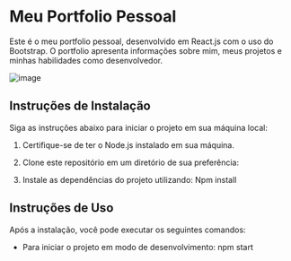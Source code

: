 # Meu Portfolio Pessoal

Este é o meu portfolio pessoal, desenvolvido em React.js com o uso do Bootstrap. O portfolio apresenta informações sobre mim, meus projetos e minhas habilidades como desenvolvedor.

![image](https://github.com/Matheusvsm/Portfolio_pessoal/assets/109110598/4143c096-2765-4d56-bfcf-cdb96b3a16e2)




## Instruções de Instalação

Siga as instruções abaixo para iniciar o projeto em sua máquina local:

1. Certifique-se de ter o Node.js instalado em sua máquina.

2. Clone este repositório em um diretório de sua preferência:
 
3. Instale as dependências do projeto utilizando: Npm install


## Instruções de Uso

Após a instalação, você pode executar os seguintes comandos:

- Para iniciar o projeto em modo de desenvolvimento: npm start
  




